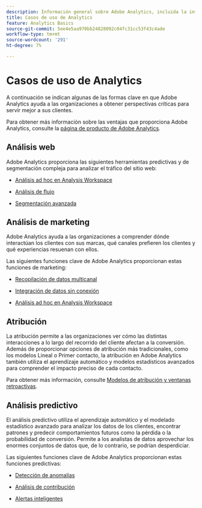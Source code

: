 ```yaml
---
description: Información general sobre Adobe Analytics, incluida la información sobre la interfaz de Analytics, así como información de introducción para administradores, analistas, usuarios y desarrolladores.
title: Casos de uso de Analytics
feature: Analytics Basics
source-git-commit: 5ee4e5aa970bb24828092c04fc31cc53f43c4ade
workflow-type: tm+mt
source-wordcount: '291'
ht-degree: 7%

---
```


# Casos de uso de Analytics

A continuación se indican algunas de las formas clave en que Adobe Analytics ayuda a las organizaciones a obtener perspectivas críticas para servir mejor a sus clientes.

Para obtener más información sobre las ventajas que proporciona Adobe Analytics, consulte la [página de producto de Adobe Analytics](https://business.adobe.com/products/analytics/adobe-analytics.html).

## Análisis web

Adobe Analytics proporciona las siguientes herramientas predictivas y de segmentación compleja para analizar el tráfico del sitio web:

* [Análisis ad hoc en Analysis Workspace](/help/analyze/analysis-workspace/home.md)

* [Análisis de flujo](/help/analyze/analysis-workspace/visualizations/c-flow/flow.md)

* [Segmentación avanzada](https://experienceleague.adobe.com/docs/analytics/components/segmentation/seg-home.html?lang=es)


## Análisis de marketing

Adobe Analytics ayuda a las organizaciones a comprender dónde interactúan los clientes con sus marcas, qué canales prefieren los clientes y qué experiencias resuenan con ellos.

Las siguientes funciones clave de Adobe Analytics proporcionan estas funciones de marketing:

* [Recopilación de datos multicanal](https://experienceleague.adobe.com/docs/analytics/analyze/reports-analytics/reporting-interface/overview-data-collection.html?lang=es)

* [Integración de datos sin conexión](https://experienceleague.adobe.com/docs/analytics/import/data-sources/overview.html?lang=en)

* [Análisis ad hoc en Analysis Workspace](/help/analyze/analysis-workspace/home.md)

## Atribución

La atribución permite a las organizaciones ver cómo las distintas interacciones a lo largo del recorrido del cliente afectan a la conversión. Además de proporcionar opciones de atribución más tradicionales, como los modelos Lineal o Primer contacto, la atribución en Adobe Analytics también utiliza el aprendizaje automático y modelos estadísticos avanzados para comprender el impacto preciso de cada contacto.

Para obtener más información, consulte [Modelos de atribución y ventanas retroactivas](/help/analyze/analysis-workspace/attribution/models.md).

## Análisis predictivo

El análisis predictivo utiliza el aprendizaje automático y el modelado estadístico avanzado para analizar los datos de los clientes, encontrar patrones y predecir comportamientos futuros como la pérdida o la probabilidad de conversión. Permite a los analistas de datos aprovechar los enormes conjuntos de datos que, de lo contrario, se podrían desperdiciar.

Las siguientes funciones clave de Adobe Analytics proporcionan estas funciones predictivas:

* [Detección de anomalías](#anomaly-detection)

* [Análisis de contribución](#contribution-analysis)

* [Alertas inteligentes](#intelligent-alerts)